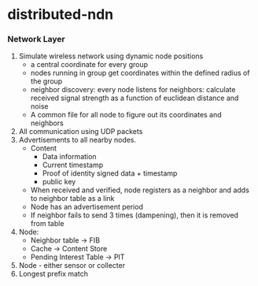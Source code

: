 # distributed-ndn

### Network Layer
1. Simulate wireless network using dynamic node positions
    * a central coordinate for every group
    * nodes running in group get coordinates within the defined radius of the group
    * neighbor discovery: every node listens for neighbors: calculate received signal strength as a function of euclidean distance and noise
    * A common file for all node to figure out its coordinates and neighbors
2. All communication using UDP packets
3. Advertisements to all nearby nodes.
    * Content
        * Data information
        * Current timestamp
        * Proof of identity signed data + timestamp
        * public key
    * When received and verified, node registers as a neighbor and adds to neighbor table as a link
    * Node has an advertisement period
    * If neighbor fails to send 3 times (dampening), then it is removed from table
4. Node:
    * Neighbor table -> FIB
    * Cache -> Content Store
    * Pending Interest Table -> PIT
5. Node - either sensor or collecter
6. Longest prefix match
